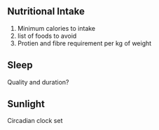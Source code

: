 

## Nutritional Intake
1. Minimum calories to intake
2. list of foods to avoid
3. Protien and fibre requirement per kg of weight


## Sleep
Quality and duration?

## Sunlight
Circadian clock set

